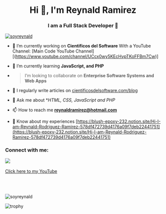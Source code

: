 <h1 align="center">Hi 👋, I'm Reynald Ramirez</h1>
<h3 align="center">I am a Full Stack Developer 👑</h3>

<p align="left"> <a href="https://twitter.com/soyreynald" target="blank"><img src="https://img.shields.io/twitter/follow/soyreynald?logo=twitter&style=for-the-badge" alt="soyreynald" /></a> </p>

- 🔭 I’m currently working on **Cientificos del Software** With a YouTube Channel: [Main Code YouTube Channel][(https://www.youtube.com/channel/UCcx0wy5KEcHvpTKoFFBm7Cw)]

- 🌱 I’m currently learning **JavaScript, and PHP**

- > I’m looking to collaborate on **Enterprise Software Systems and Web Apps**

- 📝 I regularly write articles on [cientificosdelsoftware.com/blog](cientificosdelsoftware.com/blog)

- 💬 Ask me about **HTML, CSS, JavaScript and PHP*

- 📫 How to reach me **reynaldramirez@hotmail.com**

- 📄 Know about my experiences [https://blush-epoxy-232.notion.site/Hi-I-am-Reynald-Rodriguez-Ramirez-578df472739d4176a09f7deb22441751](https://blush-epoxy-232.notion.site/Hi-I-am-Reynald-Rodriguez-Ramirez-578df472739d4176a09f7deb22441751)

<h3 align="left">Connect with me:</h3>
<a href="https://www.youtube.com/channel/UCcx0wy5KEcHvpTKoFFBm7Cw"><img align="center"/><img src="https://lh3.googleusercontent.com/u/0/drive-viewer/AKGpihby5QIErgSjJhya35vy3FZLvgPN5fYwOp2hlGMBD1RKXuJtXomBWBVRjv6jMVd3SVfAUJlpcQlDoE63eTE0MiMnh3xatO_DjCk=w450-h720" widt="24" /><br/><br/> Click here to my YouTube</a>
<br/><br/>
<br/><br/>
<p><img align="center" src="https://github-readme-stats.vercel.app/api/top-langs?username=soyreynald&show_icons=true&locale=en&layout=compact" alt="soyreynald" /></p>

![trophy](https://github-profile-trophy.vercel.app/?username=soyreynald)
